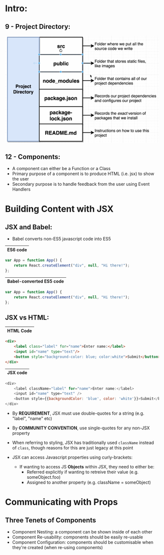 # Intro:

## 9 - Project Directory:

![](notes_images/project_directory_structure.PNG)

## 12 - Components:
- A component can either be a Function or a Class
- Primary purpose of a component is to produce HTML (i.e. jsx) to show the user
- Secondary purpose is to handle feedback from the user using Event Handlers

# Building Content with JSX

## JSX and Babel:
- Babel converts non-ES5 javascript code into ES5

| ES6 code   |
|------------|
```js
var App = function App() {
    return React.createElement("div", null, "Hi there!");
};
```
| Babel-converted ES5 code   |
|----------------------------|
```js
var App = function App() {
    return React.createElement("div", null, "Hi there!");
};
```


## JSX vs HTML:
| HTML Code  |
|------------|
```html
<div>
    <label class="label" for="name">Enter name:</label>
    <input id="name" type="text"/>
    <button style="background-color: blue; color:white">Submit</button>
</div>
```
| JSX code   |
|------------|
```js
<div>
    <label className="label" for="name">Enter name:</label>
    <input id="name" type="text" />
    <button style={{backgroundColor: 'blue', color: 'white'}}>Submit</button>
</div>
```

- By **REQUIREMENT**, JSX must use double-quotes for a string (e.g. "label", "name" etc)
- By **COMMUNITY CONVENTION**, use single-quotes for any non-JSX property

- When referring to styling, JSX has traditionally used `className` instead of `class`, though reasons for this are just legacy at this point
- JSX can access Javascript properties using curly-brackets:
  - If wanting to access JS **Objects** within JSX, they need to either be:
    - Referred explicitly if wanting to retreive their value (e.g. someObject.foo)
    - Assigned to another property (e.g. className = someObject)


# Communicating with Props

## Three Tenets of Components
- Component Nesting: a component can be shown inside of each other
- Component Re-usability: components should be easily re-usable
- Component Configuration: components should be customisable when they're created (when re-using components)
